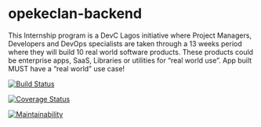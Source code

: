 # opekeclan-backend
This Internship program is a DevC Lagos initiative where Project Managers, Developers and DevOps specialists are taken through a 13 weeks period where they will build 10 real world software products. These products could be enterprise apps, SaaS, Libraries or utilities for “real world use”. App built MUST have a “real world” use case!

[![Build Status](https://travis-ci.com/fbdevc-opeke-clan/opekeclan-backend.svg?branch=develop)](https://travis-ci.com/fbdevc-opeke-clan/opekeclan-backend)

[![Coverage Status](https://coveralls.io/repos/github/fbdevc-opeke-clan/opekeclan-backend/badge.svg?branch=develop)](https://coveralls.io/github/fbdevc-opeke-clan/opekeclan-backend?branch=develop)

[![Maintainability](https://api.codeclimate.com/v1/badges/25d0daaaafb95816c9a3/maintainability)](https://codeclimate.com/github/fbdevc-opeke-clan/opekeclan-backend/maintainability)